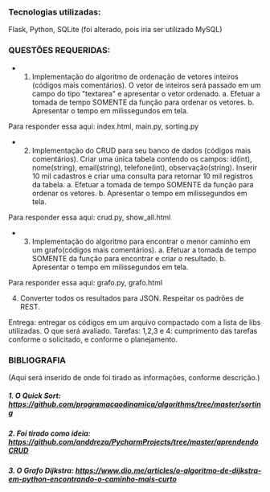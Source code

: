 ### Tecnologias utilizadas:
Flask, Python, SQLite (foi alterado, pois iria ser utilizado MySQL)


### QUESTÕES REQUERIDAS:
* 1. Implementação do algoritmo de ordenação de vetores inteiros (códigos mais comentários). O vetor de inteiros será passado em um campo do tipo "textarea" e apresentar o vetor ordenado.
a. Efetuar a tomada de tempo SOMENTE da função para ordenar os vetores. 
b. Apresentar o tempo em milissegundos em tela. 

Para responder essa aqui:
index.html, main.py, sorting.py

* 2. Implementação do CRUD para seu banco de dados (códigos mais comentários). Criar uma única tabela contendo os campos: id(int), nome(string), email(string), telefone(int), observação(string). Inserir 10 mil cadastros e criar uma consulta para retornar 10 mil registros da tabela.
a. Efetuar a tomada de tempo SOMENTE da função para ordenar os vetores. 
b. Apresentar o tempo em milissegundos em tela. 

Para responder essa aqui:
crud.py, show_all.html

* 3. Implementação do algoritmo para encontrar o menor caminho em um grafo(códigos mais comentários).
a. Efetuar a tomada de tempo SOMENTE da função para encontrar e criar o resultado.
b. Apresentar o tempo em milissegundos em tela.

Para responder essa aqui:
grafo.py, grafo.html 

4. Converter todos os resultados para JSON. Respeitar os padrões de REST.

Entrega: entregar os códigos em um arquivo compactado com a lista de libs utilizadas. O que será avaliado. 
Tarefas: 1,2,3 e 4: cumprimento das tarefas conforme o solicitado, e conforme o planejamento. 


### BIBLIOGRAFIA
(Aqui será inserido de onde foi tirado as informações, conforme descrição.)

##### 1. O Quick Sort: https://github.com/programacaodinamica/algorithms/tree/master/sorting
##### 2. Foi tirado como ideia: https://github.com/anddreza/PycharmProjects/tree/master/aprendendoCRUD
##### 3. O Grafo Dijkstra: https://www.dio.me/articles/o-algoritmo-de-dijkstra-em-python-encontrando-o-caminho-mais-curto